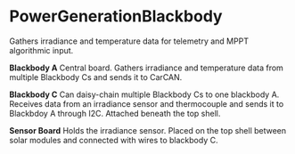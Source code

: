 # PowerGenerationBlackbody
Gathers irradiance and temperature data for telemetry and MPPT algorithmic input.

**Blackbody A**
Central board. Gathers irradiance and temperature data from multiple Blackbody Cs and sends it to CarCAN.


**Blackbody C**
Can daisy-chain multiple Blackbody Cs to one blackbody A. Receives data from an irradiance sensor and thermocouple and sends it to Blackbdoy A through I2C. Attached beneath the top shell. 


**Sensor Board**
Holds the irradiance sensor. Placed on the top shell between solar modules and connected with wires to blackbody C. 


